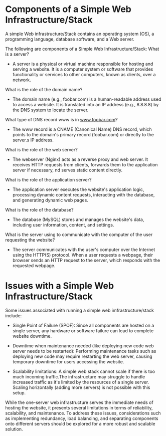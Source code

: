 # Components of a Simple Web Infrastructure/Stack
A simple Web infrastructure/Stack contains an operating system (OS), a programming language, database software, and a Web server.

The following are components of a Simple Web Infrastructure/Stack:
What is a server?

- A server is a physical or virtual machine responsible for hosting and serving a website. It is a computer system or software that provides functionality or services to other computers, known as clients, over a network.

What is the role of the domain name?

- The domain name (e.g., foobar.com) is a human-readable address used to access a website. It is translated into an IP address (e.g., 8.8.8.8) by the DNS system to locate the server.

What type of DNS record www is in www.foobar.com?

- The www record is a CNAME (Canonical Name) DNS record, which points to the domain's primary record (foobar.com) or directly to the server.s IP address.

What is the role of the web server?

- The webserver (Nginx) acts as a reverse proxy and web server. It receives HTTP requests from clients, forwards them to the application server if necessary, nd serves static content directly.

What is the role of the application server?

- The application server executes the website's application logic, processing dynamic content requests, interacting with the database, and generating dynamic web pages.

What is the role of the database?

- The database (MySQL) stores and manages the website's data, including user information, content, and settings.

What is the server using to communicate with the computer of the user requesting the website?

- The server communicates with the user's computer over the Internet using the HTTP(S) protocol. When a user requests a webpage, their browser sends an HTTP request to the server, which responds with the requested webpage.


# Issues with a Simple Web Infrastructure/Stack
Some issues associated with running a simple web imfrastructure/stack include:

- Single Point of Failure (SPOF):  Since all components are hosted on a single server, any hardware or software failure can lead to complete website downtime.

- Downtime when maintenance needed (like deploying new code web server needs to be restarted): Performing maintenance tasks such as deploying new code may require restarting the web server, causing temporary downtime for users accessing the website.

- Scalability limitations: A simple web stack cannot scale if there is  too much incoming traffic.The infrastructure may struggle to handle increased traffic as it's limited by the resources of a single server. Scaling horizontally (adding more servers) is not possible with this setup.

While the one-server web infrastructure serves the immediate needs of hosting the website, it presents several limitations in terms of reliability, scalability, and maintenance. To address these issues, considerations such as implementing redundancy, load balancing, and separating components onto different servers should be explored for a more robust and scalable solution.
